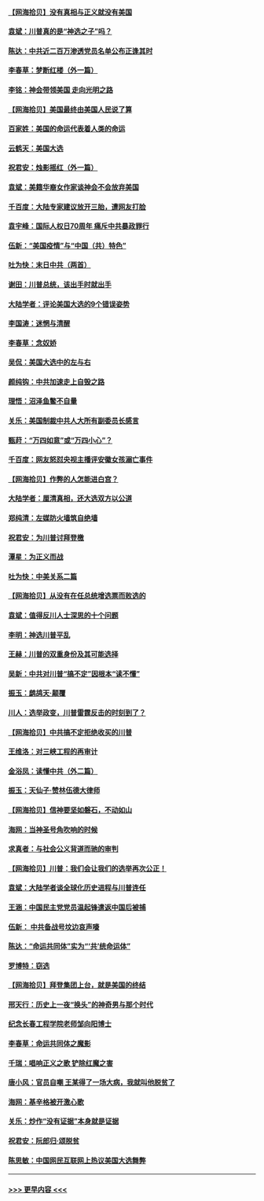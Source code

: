 #### [【网海拾贝】没有真相与正义就没有美国](../pages/nsc993/n12621885.md?t=12160602) 
#### [袁斌：川普真的是“神选之子”吗？](../pages/nsc993/n12621749.md?t=12160602) 
#### [陈达：中共近二百万渗透党员名单公布正逢其时](../pages/nsc993/n12620870.md?t=12160602) 
#### [李春草：梦断红楼（外一篇）](../pages/nsc993/n12619122.md?t=12160602) 
#### [李铭：神会带领美国 走向光明之路](../pages/nsc993/n12618584.md?t=12160602) 
#### [【网海拾贝】美国最终由美国人民说了算](../pages/nsc993/n12617255.md?t=12160602) 
#### [百家姓：美国的命运代表着人类的命运](../pages/nsc993/n12615838.md?t=12160602) 
#### [云鹤天：美国大选](../pages/nsc993/n12615994.md?t=12160602) 
#### [祝君安：烛影摇红（外一篇）](../pages/nsc993/n12615975.md?t=12160602) 
#### [袁斌：美籍华裔女作家谈神会不会放弃美国](../pages/nsc993/n12615263.md?t=12160602) 
#### [千百度：大陆专家建议放开三胎，遭网友打脸](../pages/nsc993/n12614456.md?t=12160602) 
#### [袁宇峰：国际人权日70周年 痛斥中共暴政罪行](../pages/nsc993/n12611965.md?t=12160602) 
#### [伍新：“美国疫情”与“中国（共）特色”](../pages/nsc993/n12611463.md?t=12160602) 
#### [吐为快：末日中共（两首）](../pages/nsc993/n12611461.md?t=12160602) 
#### [谢田：川普总统，该出手时就出手](../pages/nsc993/n12610905.md?t=12160602) 
#### [大陆学者：评论美国大选的9个错误姿势](../pages/nsc993/n12609586.md?t=12160602) 
#### [李国涛：迷惘与清醒](../pages/nsc993/n12607532.md?t=12160602) 
#### [李春草：念奴娇](../pages/nsc993/n12607083.md?t=12160602) 
#### [吴侃：美国大选中的左与右](../pages/nsc993/n12607054.md?t=12160602) 
#### [颜纯钩：中共加速走上自毁之路](../pages/nsc993/n12606473.md?t=12160602) 
#### [理悟：沼泽鱼鳖不自量](../pages/nsc993/n12606454.md?t=12160602) 
#### [关乐：美国制裁中共人大所有副委员长感言](../pages/nsc993/n12606442.md?t=12160602) 
#### [甄莳：“万四如意”或“万四小心”？](../pages/nsc993/n12606091.md?t=12160602) 
#### [千百度：网友怒怼央视主播评安徽女孩溺亡事件](../pages/nsc993/n12605370.md?t=12160602) 
#### [【网海拾贝】作弊的人怎能进白宫？](../pages/nsc993/n12603546.md?t=12160602) 
#### [大陆学者：厘清真相，还大选双方以公道](../pages/nsc993/n12603475.md?t=12160602) 
#### [郑纯清：左媒防火墙筑自绝墙](../pages/nsc993/n12602226.md?t=12160602) 
#### [祝君安：为川普讨拜登檄](../pages/nsc993/n12602199.md?t=12160602) 
#### [潭星：为正义而战](../pages/nsc993/n12600926.md?t=12160602) 
#### [吐为快：中美关系二篇](../pages/nsc993/n12600908.md?t=12160602) 
#### [【网海拾贝】从没有在任总统增选票而败选的](../pages/nsc993/n12600435.md?t=12160602) 
#### [袁斌：值得反川人士深思的十个问题](../pages/nsc993/n12600332.md?t=12160602) 
#### [李明：神选川普平乱](../pages/nsc993/n12599751.md?t=12160602) 
#### [王赫：川普的双重身份及其可能选择](../pages/nsc993/n12599723.md?t=12160602) 
#### [吴新：中共对川普“搞不定”因根本“读不懂”](../pages/nsc993/n12599502.md?t=12160602) 
#### [振玉：鹧鸪天‧颠覆](../pages/nsc993/n12599494.md?t=12160602) 
#### [川人：选举政变，川普雷霆反击的时刻到了？](../pages/nsc993/n12599291.md?t=12160602) 
#### [【网海拾贝】中共搞不定拒绝收买的川普](../pages/nsc993/n12598955.md?t=12160602) 
#### [王维洛：对三峡工程的再审计](../pages/nsc993/n12598436.md?t=12160602) 
#### [金浴凤：读懂中共（外二篇）](../pages/nsc993/n12597943.md?t=12160602) 
#### [振玉：天仙子‧赞林伍德大律师](../pages/nsc993/n12597929.md?t=12160602) 
#### [【网海拾贝】信神要坚如磐石，不动如山](../pages/nsc993/n12597901.md?t=12160602) 
#### [海网：当神圣号角吹响的时候](../pages/nsc993/n12595891.md?t=12160602) 
#### [求真者：与社会公义背道而驰的审判](../pages/nsc993/n12595868.md?t=12160602) 
#### [【网海拾贝】川普：我们会让我们的选举再次公正！](../pages/nsc993/n12594930.md?t=12160602) 
#### [袁斌：大陆学者谈全球化历史进程与川普连任](../pages/nsc993/n12594690.md?t=12160602) 
#### [王涵：中国民主党党员温起锋遣返中国后被捕](../pages/nsc993/n12594540.md?t=12160602) 
#### [伍新： 中共备战号坟边哀声嚎](../pages/nsc993/n12593086.md?t=12160602) 
#### [陈达：“命运共同体”实为“‘共’统命运体”](../pages/nsc993/n12590865.md?t=12160602) 
#### [罗博特：窃选](../pages/nsc993/n12590619.md?t=12160602) 
#### [【网海拾贝】拜登集团上台，就是美国的终结](../pages/nsc993/n12589725.md?t=12160602) 
#### [邢天行：历史上一夜“换头”的神奇男与那个时代](../pages/nsc993/n12589424.md?t=12160602) 
#### [纪念长春工程学院老师邹向阳博士](../pages/nsc993/n12585390.md?t=12160602) 
#### [李春草：命运共同体之魔影](../pages/nsc993/n12585026.md?t=12160602) 
#### [千瑞：唱响正义之歌 铲除红魔之害](../pages/nsc993/n12585002.md?t=12160602) 
#### [唐小风：官员自嘲 王某得了一场大病，我就叫他脱贫了](../pages/nsc993/n12584981.md?t=12160602) 
#### [海网：基辛格被开激心歌](../pages/nsc993/n12584946.md?t=12160602) 
#### [关乐：炒作“没有证据”本身就是证据](../pages/nsc993/n12583146.md?t=12160602) 
#### [祝君安：阮郎归‧颂脱贫](../pages/nsc993/n12583119.md?t=12160602) 
#### [陈思敏：中国网民互联网上热议美国大选舞弊](../pages/nsc993/n12582845.md?t=12160602) 

----
#### [ >>> 更早内容 <<< ](../indexes/nsc993-earlier.md)

